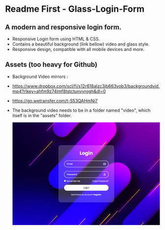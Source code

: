 # Readme First - Glass-Login-Form
## A modern and responsive login form.

- Responsive Login form using HTML & CSS.
- Contains a beautiful background (link bellow) video and glass style.
- Responsive design, compatible with all mobile devices and more.

## Assets (too heavy for Github)
- Background Video mirrors :
- https://www.dropbox.com/scl/fi/s12r618alzc3jb663vob3/backgroundvid.mp4?rlkey=ahfm9z74lmf8tstctunvyrogh&dl=0
- https://go.wetransfer.com/t-S53QAHmNi7

  
- The background video needs to be in a folder named "video", which itself is in the "assets" folder.

  ![preview img](/preview.png)
